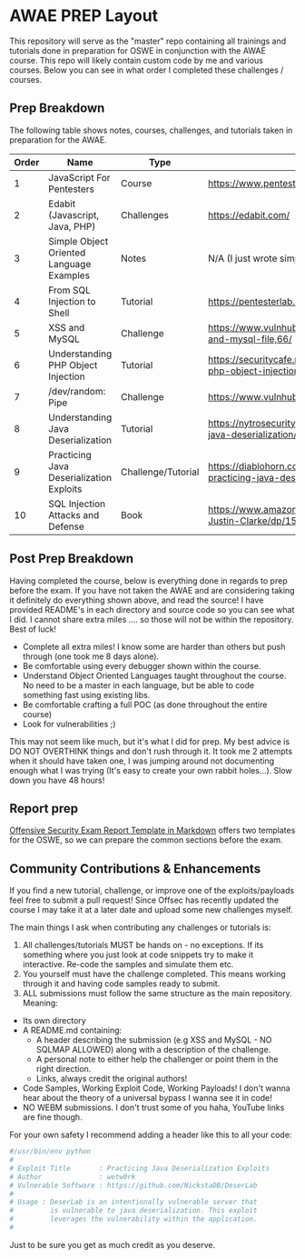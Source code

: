 # AWAE PREP Layout

This repository will serve as the "master" repo containing all trainings and tutorials done in preparation for OSWE in conjunction with the AWAE course. This repo will likely contain custom code by me and various courses. Below you can see in what order I completed these challenges / courses.

## Prep Breakdown

The following table shows notes, courses, challenges, and tutorials taken in preparation for the AWAE.

| Order | Name | Type | Link |
|--- | --- | --- | --- |
| 1 | JavaScript For Pentesters | Course | https://www.pentesteracademy.com/course?id=11 |
| 2 | Edabit (Javascript, Java, PHP) | Challenges | https://edabit.com/ |
| 3 | Simple Object Oriented Language Examples | Notes | N/A (I just wrote simple templates)
| 4 | From SQL Injection to Shell | Tutorial | https://pentesterlab.com/exercises/from_sqli_to_shell/ |
| 5 | XSS and MySQL | Challenge | https://www.vulnhub.com/entry/pentester-lab-xss-and-mysql-file,66/ |
| 6 | Understanding PHP Object Injection | Tutorial | https://securitycafe.ro/2015/01/05/understanding-php-object-injection/ |
| 7 | /dev/random: Pipe | Challenge | https://www.vulnhub.com/entry/devrandom-pipe,124/ |
| 8 | Understanding Java Deserialization | Tutorial | https://nytrosecurity.com/2018/05/30/understanding-java-deserialization/
| 9 | Practicing Java Deserialization Exploits | Challenge/Tutorial | https://diablohorn.com/2017/09/09/understanding-practicing-java-deserialization-exploits/ |
| 10 | SQL Injection Attacks and Defense | Book | https://www.amazon.com/Injection-Attacks-Defense-Justin-Clarke/dp/1597499633 |

## Post Prep Breakdown

Having completed the course, below is everything done in regards to prep before the exam. If you have not taken the AWAE and are considering taking it definitely do everything shown above, and read the source! I have provided README's in each directory and source code so you can see what I did. I cannot share extra miles .... so those will not be within the repository. Best of luck!

- Complete all extra miles! I know some are harder than others but push through (one took me 8 days alone).
- Be comfortable using every debugger shown within the course.
- Understand Object Oriented Languages taught throughout the course. No need to be a master in each language, but be able to code something fast using existing libs.
- Be comfortable crafting a full POC (as done throughout the entire course)
- Look for vulnerabilities ;)

This may not seem like much, but it's what I did for prep. My best advice is DO NOT OVERTHINK things and don't rush through it. It took me 2 attempts when it should have taken one, I was jumping around not documenting enough what I was trying (It's easy to create your own rabbit holes...). Slow down you have 48 hours!

## Report prep

[Offensive Security Exam Report Template in Markdown](https://github.com/noraj/OSCP-Exam-Report-Template-Markdown#available-templates) offers two templates for the OSWE, so we can prepare the common sections before the exam.

## Community Contributions & Enhancements

If you find a new tutorial, challenge, or improve one of the exploits/payloads feel free to submit a pull request! Since Offsec has recently updated the course I may take it at a later date and upload some new challenges myself.

The main things I ask when contributing any challenges or tutorials is:

1. All challenges/tutorials MUST be hands on - no exceptions. If its something where you just look at code snippets try to make it interactive. Re-code the samples and simulate them etc.
2. You yourself must have the challenge completed. This means working through it and having code samples ready to submit.
3. ALL submissions must follow the same structure as the main repository. Meaning:
  - Its own directory
  - A README.md containing:
    - A header describing the submission (e.g XSS and MySQL - NO SQLMAP ALLOWED) along with a description of the challenge.
    - A personal note to either help the challenger or point them in the right direction.
    - Links, always credit the original authors!
  - Code Samples, Working Exploit Code, Working Payloads! I don't wanna hear about the theory of a universal bypass I wanna see it in code!
  - NO WEBM submissions. I don't trust some of you haha, YouTube links are fine though.

For your own safety I recommend adding a header like this to all your code:

```python
#/usr/bin/env python
#
# Exploit Title       : Practicing Java Deserialization Exploits
# Author              : wetw0rk
# Vulnerable Software : https://github.com/NickstaDB/DeserLab
#
# Usage : DeserLab is an intentionally vulnerable server that
#         is vulnerable to java deserialization. This exploit
#         leverages the vulnerability within the application.
#
```

Just to be sure you get as much credit as you deserve.
